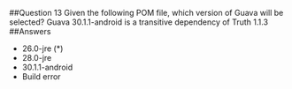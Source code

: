 ##Question 13
Given the following POM file, which version of Guava will be selected? Guava 30.1.1-android is a transitive dependency of Truth 1.1.3
##Answers
* 26.0-jre (*)
* 28.0-jre
* 30.1.1-android
* Build error

